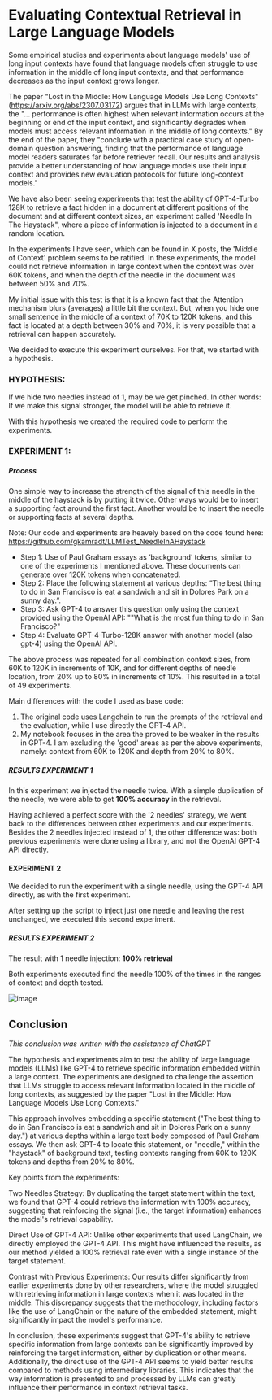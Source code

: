 # Evaluating Contextual Retrieval in Large Language Models

Some empirical studies and experiments about language models' use of long input contexts have found that language models often struggle to use information in the middle of long input contexts, and that performance decreases as the input context grows longer. 

The paper "Lost in the Middle: How Language Models Use Long Contexts" (https://arxiv.org/abs/2307.03172) argues that in LLMs with large contexts, the "... performance is often highest when relevant information occurs at the beginning or end of the input context, and significantly degrades when models must access relevant information in the middle of long contexts." By the end of the paper, they "conclude with a practical case study of open-domain question answering, finding that the performance of language model readers saturates far before retriever recall. Our results and analysis provide a better understanding of how language models use their input context and provides new evaluation protocols for future long-context models."

We have also been seeing experiments that test the ability of GPT-4-Turbo 128K to retrieve a fact hidden in a document at different positions of the document and at different context sizes, an experiment called 'Needle In The Haystack", where a piece of information is injected to a document in a random location.

In the experiments I have seen, which can be found in X posts, the 'Middle of Context' problem seems to be ratified. In these experiments, the model could not retrieve information in large context when the context was over 60K tokens, and when the depth of the needle in the document was between 50% and 70%.

My initial issue with this test is that it is a known fact that the Attention mechanism blurs (averages) a little bit the context. But, when you hide one small sentence in the middle of a context of 70K to 120K tokens, and this fact is located at a depth between 30% and 70%, it is very possible that a retrieval can happen accurately. 

We decided to execute this experiment ourselves. For that, we started with a hypothesis.

### HYPOTHESIS:
If we hide two needles instead of 1, may be we get pinched. In other words: If we make this signal stronger, the model will be able to retrieve it.

With this hypothesis we created the required code to perform the experiments.

### EXPERIMENT 1:

##### Process

One simple way to increase the strength of the signal of this needle in the middle of the haystack is by putting it twice. Other ways would be to insert a supporting fact around the first fact. Another would be to insert the needle or supporting facts at several depths.

Note: Our code and experiments are heavely based on the code found here: https://github.com/gkamradt/LLMTest_NeedleInAHaystack

- Step 1: Use of Paul Graham essays as ‘background’ tokens, similar to one of the experiments I mentioned above. These documents can generate over 120K tokens when concatenated.
- Step 2: Place the following statement at various depths: “The best thing to do in San Francisco is eat a sandwich and sit in Dolores Park on a sunny day.”.
- Step 3: Ask GPT-4 to answer this question only using the context provided using the OpenAI API: ""What is the most fun thing to do in San Francisco?"
- Step 4: Evaluate GPT-4-Turbo-128K answer with another model (also gpt-4) using the OpenAI API.

The above process was repeated for all combination context sizes, from 60K to 120K in increments of 10K, and for different depths of needle location, from 20% up to 80% in increments of 10%.
This resulted in a total of 49 experiments.

Main differences with the code I used as base code:
1. The original code uses Langchain to run the prompts of the retrieval and the evaluation, while I use directly the GPT-4 API.
2. My notebook focuses in the area the proved to be weaker in the results in GPT-4. I am excluding the 'good' areas as per the above experiments, namely: context from 60K to 120K and depth from 20% to 80%.

##### RESULTS EXPERIMENT 1
In this experiment we injected the needle twice.  With a simple duplication of the needle, we were able to get **100% accuracy** in the retrieval.

Having achieved a perfect score with the '2 needles' strategy, we went back to the differences between other experiments and our experiments. Besides the 2 needles injected instead of 1, the other difference was: both previous experiments were done using a library, and not the OpenAI GPT-4 API directly.

#### EXPERIMENT 2 
We decided to run the experiment with a single needle, using the GPT-4 API directly, as with the first experiment. 

After setting up the script to inject just one needle and leaving the rest unchanged, we executed this second experiment.

##### RESULTS EXPERIMENT 2
The result with 1 needle injection: **100% retrieval**  

Both experiments executed find the needle 100% of the times in the ranges of context and depth tested.

![image](https://github.com/jcolano/needle_in_haystack/assets/1131538/8092e063-8fc0-4895-a52d-80cabe15a7da)


## Conclusion
*This conclusion was written with the assistance of ChatGPT*

The hypothesis and experiments aim to test the ability of large language models (LLMs) like GPT-4 to retrieve specific information embedded within a large context. The experiments are designed to challenge the assertion that LLMs struggle to access relevant information located in the middle of long contexts, as suggested by the paper "Lost in the Middle: How Language Models Use Long Contexts."

This approach involves embedding a specific statement ("The best thing to do in San Francisco is eat a sandwich and sit in Dolores Park on a sunny day.") at various depths within a large text body composed of Paul Graham essays. We then ask GPT-4 to locate this statement, or "needle," within the "haystack" of background text, testing contexts ranging from 60K to 120K tokens and depths from 20% to 80%.

Key points from the experiments:

Two Needles Strategy: By duplicating the target statement within the text, we found that GPT-4 could retrieve the information with 100% accuracy, suggesting that reinforcing the signal (i.e., the target information) enhances the model's retrieval capability.

Direct Use of GPT-4 API: Unlike other experiments that used LangChain, we directly employed the GPT-4 API. This might have influenced the results, as our method yielded a 100% retrieval rate even with a single instance of the target statement.

Contrast with Previous Experiments: Our results differ significantly from earlier experiments done by other researchers, where the model struggled with retrieving information in large contexts when it was located in the middle. This discrepancy suggests that the methodology, including factors like the use of LangChain or the nature of the embedded statement, might significantly impact the model's performance.

In conclusion, these experiments suggest that GPT-4's ability to retrieve specific information from large contexts can be significantly improved by reinforcing the target information, either by duplication or other means. Additionally, the direct use of the GPT-4 API seems to yield better results compared to methods using intermediary libraries. This indicates that the way information is presented to and processed by LLMs can greatly influence their performance in context retrieval tasks.



